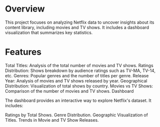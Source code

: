 # Overview
This project focuses on analyzing Netflix data to uncover insights about its content library, including movies and TV shows. It includes a dashboard visualization that summarizes key statistics.

# Features
Total Titles: Analysis of the total number of movies and TV shows.
Ratings Distribution: Shows breakdown by audience ratings such as TV-MA, TV-14, etc.
Genres: Popular genres and the number of titles per genre.
Release Year: Analysis of movies and TV shows released by year.
Geographical Distribution: Visualization of total shows by country.
Movies vs TV Shows: Comparison of the number of movies and TV shows.
Dashboard

The dashboard provides an interactive way to explore Netflix's dataset. It includes:

Ratings by Total Shows.
Genre Distribution.
Geographic Visualization of Titles.
Trends in Movie and TV Show Releases.
